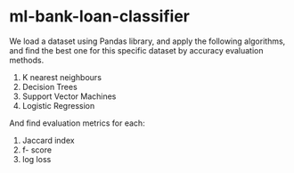 # ml-bank-loan-classifier

We load a dataset using Pandas library, and apply the following algorithms, and find the best one for this specific dataset by accuracy evaluation methods.
1. K nearest neighbours
2. Decision Trees
3. Support Vector Machines
4. Logistic Regression

And find evaluation metrics for each:
1. Jaccard index
2. f- score
3. log loss

